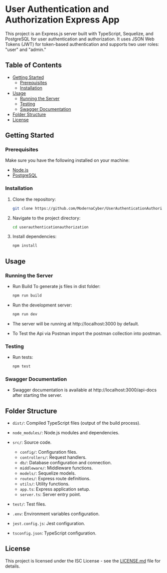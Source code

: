 
# User Authentication and Authorization Express App

This project is an Express.js server built with TypeScript, Sequelize, and PostgreSQL for user authentication and authorization. It uses JSON Web Tokens (JWT) for token-based authentication and supports two user roles: "user" and "admin."

## Table of Contents

- [Getting Started](#getting-started)
  - [Prerequisites](#prerequisites)
  - [Installation](#installation)
- [Usage](#usage)
  - [Running the Server](#running-the-server)
  - [Testing](#testing)
  - [Swagger Documentation](#swagger-documentation)
- [Folder Structure](#folder-structure)
- [License](#license)

## Getting Started

### Prerequisites

Make sure you have the following installed on your machine:

- [Node.js](https://nodejs.org/)
- [PostgreSQL](https://www.postgresql.org/)

### Installation

1. Clone the repository:

   ```bash
   git clone https://github.com/ModernaCyber/UserAuthenticationAuthorization.git
   ```

2. Navigate to the project directory:

   ```bash
   cd userauthenticationauthorization
   ```

3. Install dependencies:

   ```bash
   npm install
   ```

## Usage

### Running the Server

- Run Build To generate js files in dist folder:

  ```bash
  npm run build
  ```

- Run the development server:

  ```bash
  npm run dev
  ```

- The server will be running at http://localhost:3000 by default.

- To Test the Api via Postman import the postman collection into postman.

### Testing

- Run tests:

  ```bash
  npm test
  ```

### Swagger Documentation

- Swagger documentation is available at http://localhost:3000/api-docs after starting the server.

## Folder Structure

- `dist/`: Compiled TypeScript files (output of the build process).
- `node_modules/`: Node.js modules and dependencies.
- `src/`: Source code.

  - `config/`: Configuration files.
  - `controllers/`: Request handlers.
  - `db/`: Database configuration and connection.
  - `middleware/`: Middleware functions.
  - `models/`: Sequelize models.
  - `routes/`: Express route definitions.
  - `utils/`: Utility functions.
  - `app.ts`: Express application setup.
  - `server.ts`: Server entry point.

- `test/`: Test files.
- `.env`: Environment variables configuration.
- `jest.config.js`: Jest configuration.
- `tsconfig.json`: TypeScript configuration.

## License

This project is licensed under the ISC License - see the [LICENSE.md](LICENSE.md) file for details.
